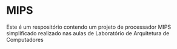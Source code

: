 # MIPS

Este é um respositório contendo um projeto de processador MIPS simplificado realizado nas aulas de Laboratório de Arquitetura de Computadores

